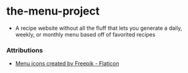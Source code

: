 # the-menu-project
- A recipe website without all the fluff that lets you generate a daily, weekly, or monthly menu based off of favorited recipes





### Attributions
  - <a href="https://www.flaticon.com/free-icons/menu" title="menu icons">Menu icons created by Freepik - Flaticon</a>
